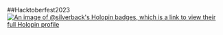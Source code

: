 ##Hacktoberfest2023
[![An image of @silverback's Holopin badges, which is a link to view their full Holopin profile](https://holopin.me/silverback)](https://holopin.io/@silverback)

<!--
**0silverback0/0silverback0** is a ✨ _special_ ✨ repository because its `README.md` (this file) appears on your GitHub profile.

Here are some ideas to get you started:

- 🔭 I’m currently working on ...
- 🌱 I’m currently learning ...
- 👯 I’m looking to collaborate on ...
- 🤔 I’m looking for help with ...
- 💬 Ask me about ...
- 📫 How to reach me: ...
- 😄 Pronouns: ...
- ⚡ Fun fact: ...
-->
